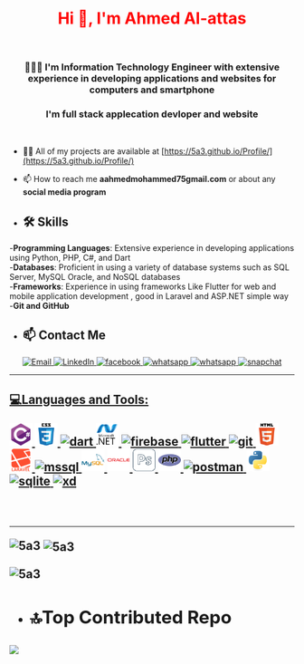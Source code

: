 <h1 align="center" style='color:red;'>Hi 👋, I'm Ahmed Al-attas</h1><br>
<h3 align="center">👋👨‍💻 I'm Information Technology Engineer with extensive experience in developing applications and websites for computers and smartphone</h3>
<h3 align="center">I'm full stack applecation devloper and website</h3><br>


- 👨‍💻 All of my projects are available at [https://5a3.github.io/Profile/](https://5a3.github.io/Profile/)

- 📫 How to reach me **aahmedmohammed75gmail.com** or about any **social media program**
- ## 🛠️ Skills
-**Programming Languages**: Extensive experience in developing applications using Python, PHP, C#, and Dart<br> 
-**Databases**: Proficient in using a variety of database systems such as SQL Server, MySQL Oracle, and NoSQL databases<br> 
-**Frameworks**: Experience in using frameworks Like Flutter for web and mobile application development , good in Laravel and ASP.NET simple way<br> 
-**Git and GitHub**

- ## 📫 Contact Me
 <p align="center">
  <a href="mailto:aahmedmohammed75gmail.com@gmail.com">
    <img src="https://img.icons8.com/color/48/000000/email.png" alt="Email" width="40" height="40"/>
  </a>
  <a href="https://ye.linkedin.com/in/ahmed-mohammed-alattas-528b8627a?trk=people-guest_people_search-card">
    <img src="https://img.icons8.com/color/48/000000/linkedin.png" alt="LinkedIn" width="40" height="40"/>
  </a>
 <a href="https://www.instagram.com/AHMED_ALATTAS910/"style="--i:8"
    <img src="https://img.icons8.com/color/48/000000/instagram.png" alt="instagram" width="40" height="40"/>
  </a>
     <a href="https://www.facebook.com/people/%D8%A3%D8%AD%D9%85%D8%AF-%D8%A7%D9%84%D8%B9%D8%B7%D8%A7%D8%B3/pfbid0k8TmdPYmUZrsdcN5crMQBcBuRWtgyJmn9eMQqTncFbC3ZjviVaaaSiNuAQkRpMpXl/?mibextid=ZbWKwL" </a>
   <img src="https://img.icons8.com/color/48/000000/facebook" alt="facebook" width="40" height="40"/>
  <a href="https://api.whatsapp.com/send?phone=+967716226912"style="--i:8"</a>
     <img src="https://img.icons8.com/color/48/000000/whatsapp" alt="whatsapp" width="40" height="40"/>
     <a href="https://github.com/5a3"style="--i:8"</a>
     <img src="https://img.icons8.com/color/48/000000/github" alt="whatsapp" width="40" height="40"/>
    <a href="https://www.snapchat.com/add/a3ats?share_id=RcrITGti-zw&locale=ar-EG"style="--i:8"  </a>
     <img src="https://img.icons8.com/color/48/000000/snapchat" alt="snapchat" width="40" height="40"/>
    
</p>
<hr>
<h2 align="left">💻Languages and Tools:
<!-- Badges from https://github.com/Ileriayo/markdown-badges -->
<p align="left"> <a href="https://www.w3schools.com/cs/" target="_blank" rel="noreferrer"> <img src="https://raw.githubusercontent.com/devicons/devicon/master/icons/csharp/csharp-original.svg" alt="csharp" width="40" height="40"/> </a> <a href="https://www.w3schools.com/css/" target="_blank" rel="noreferrer"> <img src="https://raw.githubusercontent.com/devicons/devicon/master/icons/css3/css3-original-wordmark.svg" alt="css3" width="40" height="40"/> </a> <a href="https://dart.dev" target="_blank" rel="noreferrer"> <img src="https://www.vectorlogo.zone/logos/dartlang/dartlang-icon.svg" alt="dart" width="40" height="40"/> </a> <a href="https://dotnet.microsoft.com/" target="_blank" rel="noreferrer"> <img src="https://raw.githubusercontent.com/devicons/devicon/master/icons/dot-net/dot-net-original-wordmark.svg" alt="dotnet" width="40" height="40"/> </a> <a href="https://firebase.google.com/" target="_blank" rel="noreferrer"> <img src="https://www.vectorlogo.zone/logos/firebase/firebase-icon.svg" alt="firebase" width="40" height="40"/> </a> <a href="https://flutter.dev" target="_blank" rel="noreferrer"> <img src="https://www.vectorlogo.zone/logos/flutterio/flutterio-icon.svg" alt="flutter" width="40" height="40"/> </a> <a href="https://git-scm.com/" target="_blank" rel="noreferrer"> <img src="https://www.vectorlogo.zone/logos/git-scm/git-scm-icon.svg" alt="git" width="40" height="40"/> </a> <a href="https://www.w3.org/html/" target="_blank" rel="noreferrer"> <img src="https://raw.githubusercontent.com/devicons/devicon/master/icons/html5/html5-original-wordmark.svg" alt="html5" width="40" height="40"/> </a> <a href="https://laravel.com/" target="_blank" rel="noreferrer"> <img src="https://raw.githubusercontent.com/devicons/devicon/master/icons/laravel/laravel-plain-wordmark.svg" alt="laravel" width="40" height="40"/> </a> <a href="https://www.microsoft.com/en-us/sql-server" target="_blank" rel="noreferrer"> <img src="https://www.svgrepo.com/show/303229/microsoft-sql-server-logo.svg" alt="mssql" width="40" height="40"/> </a> <a href="https://www.mysql.com/" target="_blank" rel="noreferrer"> <img src="https://raw.githubusercontent.com/devicons/devicon/master/icons/mysql/mysql-original-wordmark.svg" alt="mysql" width="40" height="40"/> </a> <a href="https://www.oracle.com/" target="_blank" rel="noreferrer"> <img src="https://raw.githubusercontent.com/devicons/devicon/master/icons/oracle/oracle-original.svg" alt="oracle" width="40" height="40"/> </a> <a href="https://www.photoshop.com/en" target="_blank" rel="noreferrer"> <img src="https://raw.githubusercontent.com/devicons/devicon/master/icons/photoshop/photoshop-line.svg" alt="photoshop" width="40" height="40"/> </a> <a href="https://www.php.net" target="_blank" rel="noreferrer"> <img src="https://raw.githubusercontent.com/devicons/devicon/master/icons/php/php-original.svg" alt="php" width="40" height="40"/> </a> <a href="https://postman.com" target="_blank" rel="noreferrer"> <img src="https://www.vectorlogo.zone/logos/getpostman/getpostman-icon.svg" alt="postman" width="40" height="40"/> </a>
<a href="https://www.python.org" target="_blank" rel="noreferrer"> <img src="https://raw.githubusercontent.com/devicons/devicon/master/icons/python/python-original.svg" alt="python" width="40" height="40"/> </a> <a href="https://www.sqlite.org/" target="_blank" rel="noreferrer"> <img src="https://www.vectorlogo.zone/logos/sqlite/sqlite-icon.svg" alt="sqlite" width="40" height="40"/> </a> <a href="https://www.adobe.com/products/xd.html" target="_blank" rel="noreferrer"> <img src="https://cdn.worldvectorlogo.com/logos/adobe-xd.svg" alt="xd" width="40" height="40"/> </a> </p>
<br>
 <hr>
<p><img align="left" src="https://github-readme-stats.vercel.app/api/top-langs?username=5a3&show_icons=true&locale=en&layout=compact&theme=radical" alt="5a3" /></p>

<p>&nbsp;<img align="center" src="https://github-readme-stats.vercel.app/api?username=5a3&show_icons=true&locale=en&theme=radical" alt="5a3" /></p>

<p><img align="center" src="https://github-readme-streak-stats.herokuapp.com/?user=5a3&theme=radical" alt="5a3" /></p>

- ## 🔝Top Contributed Repo
![](https://github-contributor-stats.vercel.app/api?username=5a3&limit=5&theme=dark&combine_all_yearly_contributions=true)
